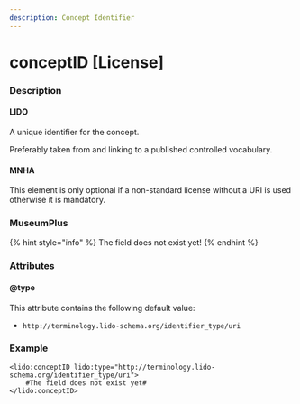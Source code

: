 ```yaml
---
description: Concept Identifier
---
```


# conceptID \[License\]

### Description

#### LIDO

A unique identifier for the concept.

Preferably taken from and linking to a published controlled vocabulary.

#### MNHA

This element is only optional if a non-standard license without a URI is used otherwise it is mandatory.

### MuseumPlus

{% hint style="info" %}
The field does not exist yet!
{% endhint %}

### Attributes

#### @type

This attribute contains the following default value:

* `http://terminology.lido-schema.org/identifier_type/uri`

### Example

```markup
<lido:conceptID lido:type="http://terminology.lido-schema.org/identifier_type/uri">
    #The field does not exist yet#
</lido:conceptID>
```

